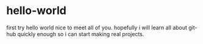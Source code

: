 # hello-world
first try
hello world nice to meet all of you.
hopefully i will learn all about git-hub quickly enough so i can start making real projects.
